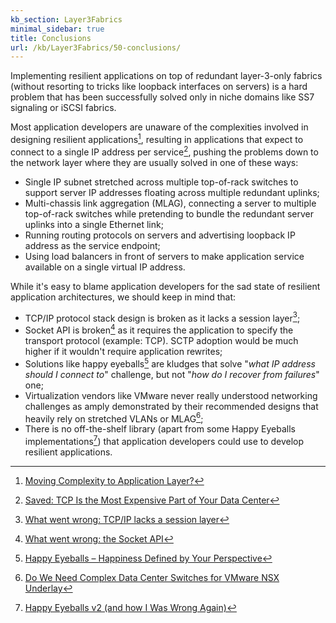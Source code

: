 ```yaml
---
kb_section: Layer3Fabrics
minimal_sidebar: true
title: Conclusions
url: /kb/Layer3Fabrics/50-conclusions/
---
```

Implementing resilient applications on top of redundant layer-3-only fabrics (without resorting to tricks like loopback interfaces on servers) is a hard problem that has been successfully solved only in niche domains like SS7 signaling or iSCSI fabrics.

Most application developers are unaware of the complexities involved in designing resilient applications[^1], resulting in applications that expect to connect to a single IP address per service[^7], pushing the problems down to the network layer where they are usually solved in one of these ways:

* Single IP subnet stretched across multiple top-of-rack switches to support server IP addresses floating across multiple redundant uplinks;
* Multi-chassis link aggregation (MLAG), connecting a server to multiple top-of-rack switches while pretending to bundle the redundant server uplinks into a single Ethernet link;
* Running routing protocols on servers and advertising loopback IP address as the service endpoint;
* Using load balancers in front of servers to make application service available on a single virtual IP address. 

While it's easy to blame application developers for the sad state of resilient application architectures, we should keep in mind that:

* TCP/IP protocol stack design is broken as it lacks a session layer[^2];
* Socket API is broken[^3] as it requires the application to specify the transport protocol (example: TCP). SCTP adoption would be much higher if it wouldn't require application rewrites;
* Solutions like happy eyeballs[^4] are kludges that solve "_what IP address should I connect to_" challenge, but not "_how do I recover from failures_" one;
* Virtualization vendors like VMware never really understood networking challenges as amply demonstrated by their recommended designs that heavily rely on stretched VLANs or MLAG[^5];
* There is no off-the-shelf library (apart from some Happy Eyeballs implementations[^6]) that application developers could use to develop resilient applications.

[^1]: [Moving Complexity to Application Layer?](https://blog.ipspace.net/2017/12/moving-complexity-to-application-layer.html)

[^7]: [Saved: TCP Is the Most Expensive Part of Your Data Center](https://blog.ipspace.net/2019/10/saved-tcp-is-most-expensive-part-of.html)

[^2]: [What went wrong: TCP/IP lacks a session layer](https://blog.ipspace.net/2009/08/what-went-wrong-tcpip-lacks-session.html)

[^3]: [What went wrong: the Socket API](https://blog.ipspace.net/2009/08/what-went-wrong-socket-api.html)

[^4]: [Happy Eyeballs – Happiness Defined by Your Perspective](https://blog.ipspace.net/2013/03/happy-eyeballs-happiness-defined-by.html)

[^5]: [Do We Need Complex Data Center Switches for VMware NSX Underlay](https://blog.ipspace.net/2020/02/do-we-need-complex-data-center-switches.html)

[^6]: [Happy Eyeballs v2 (and how I Was Wrong Again)](https://blog.ipspace.net/2018/05/happy-eyeballs-v2-and-how-i-was-wrong.html)



